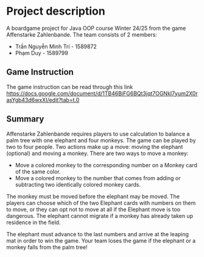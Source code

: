 # Project description

A boardgame project for Java OOP course Winter 24/25 from the game Affenstarke Zahlenbande. The team consists of 2 members:
- Trần Nguyễn Minh Trí - 1589872
- Phạm Duy - 1589799

## Game Instruction
The game instruction can be read through this link https://docs.google.com/document/d/1TB46BiFG6BQt3jqt7OGNkI7yum2X0rasYgb43d6wxXI/edit?tab=t.0

## Summary
Affenstarke Zahlenbande requires players to use calculation to balance a palm tree with one elephant and four monkeys. The game can be played by two to four people. Two actions make up a move: moving the elephant (optional) and moving a monkey. There are two ways to move a monkey:
- Move a colored monkey to the corresponding number on a Monkey card of the same color.
- Move a colored monkey to the number that comes from adding or subtracting two identically colored monkey cards.

The monkey must be moved before the elephant may be moved. The players can choose which of the two Elephant cards with numbers on them to move, or they can opt not to move at all if the Elephant move is too dangerous. The elephant cannot migrate if a monkey has already taken up residence in the field.

The elephant must advance to the last numbers and arrive at the leaping mat in order to win the game. Your team loses the game if the elephant or a monkey falls from the palm tree!
